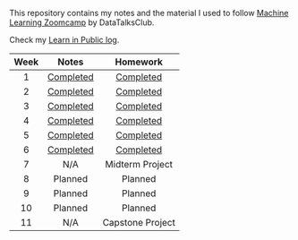 This repository contains my notes and the material I used to follow [Machine Learning Zoomcamp](https://github.com/DataTalksClub/machine-learning-zoomcamp) by DataTalksClub.

Check my [Learn in Public log](https://github.com/kemaldahha/learn-in-public).

| Week | Notes | Homework |
| :-: | :-: | :-: |
| 1 | [Completed](week_1_notes.md) | [Completed](week_1_homework.ipynb) |
| 2 | [Completed](week_2_notes.ipynb) | [Completed](week_2_homework.ipynb) |
| 3 | [Completed](week_3_notes.ipynb) | [Completed](week_3_homework.ipynb) | 
| 4 | [Completed](week_4_notes.ipynb) | [Completed](week_4_homework.ipynb) |
| 5 | [Completed](week_5_notes.ipynb) | [Completed](week_5_homework/week_5_homework.ipynb) |
| 6 | [Completed](week_6_notes.ipynb) | [Completed](week_6_homework.ipynb) |
| 7 | N/A | Midterm Project |
| 8 | Planned | Planned | 
| 9 | Planned | Planned | 
| 10 | Planned | Planned | 
| 11 | N/A | Capstone Project |